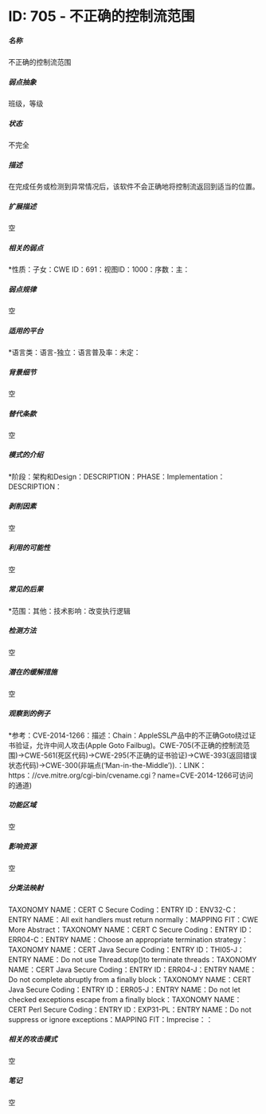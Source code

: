 # ID: 705 - 不正确的控制流范围
<h5>名称</h5>不正确的控制流范围
<h5>弱点抽象</h5>班级，等级
<h5>状态</h5>不完全
<h5>描述</h5>在完成任务或检测到异常情况后，该软件不会正确地将控制流返回到适当的位置。
<h5>扩展描述</h5>空
<h5>相关的弱点</h5>*性质：子女：CWE ID：691：视图ID：1000：序数：主：
<h5>弱点规律</h5>空
<h5>适用的平台</h5>*语言类：语言-独立：语言普及率：未定：
<h5>背景细节</h5>空
<h5>替代条款</h5>空
<h5>模式的介绍</h5>*阶段：架构和Design：DESCRIPTION：PHASE：Implementation：DESCRIPTION：
<h5>剥削因素</h5>空
<h5>利用的可能性</h5>空
<h5>常见的后果</h5>*范围：其他：技术影响：改变执行逻辑
<h5>检测方法</h5>空
<h5>潜在的缓解措施</h5>空
<h5>观察到的例子</h5>*参考：CVE-2014-1266：描述：Chain：AppleSSL产品中的不正确Goto绕过证书验证，允许中间人攻击(Apple Goto Failbug)。CWE-705(不正确的控制流范围)->CWE-561(死区代码)->CWE-295(不正确的证书验证)->CWE-393(返回错误状态代码)->CWE-300(非端点(‘Man-in-the-Middle’)).：LINK：https：//cve.mitre.org/cgi-bin/cvename.cgi？name=CVE-2014-1266可访问的通道)
<h5>功能区域</h5>空
<h5>影响资源</h5>空
<h5>分类法映射</h5>TAXONOMY NAME：CERT C Secure Coding：ENTRY ID：ENV32-C：ENTRY NAME：All exit handlers must return normally：MAPPING FIT：CWE More Abstract：TAXONOMY NAME：CERT C Secure Coding：ENTRY ID：ERR04-C：ENTRY NAME：Choose an appropriate termination strategy：TAXONOMY NAME：CERT Java Secure Coding：ENTRY ID：THI05-J：ENTRY NAME：Do not use Thread.stop()to terminate threads：TAXONOMY NAME：CERT Java Secure Coding：ENTRY ID：ERR04-J：ENTRY NAME：Do not complete abruptly from a finally block：TAXONOMY NAME：CERT Java Secure Coding：ENTRY ID：ERR05-J：ENTRY NAME：Do not let checked exceptions escape from a finally block：TAXONOMY NAME：CERT Perl Secure Coding：ENTRY ID：EXP31-PL：ENTRY NAME：Do not suppress or ignore exceptions：MAPPING FIT：Imprecise：：
<h5>相关的攻击模式</h5>空
<h5>笔记</h5>空

